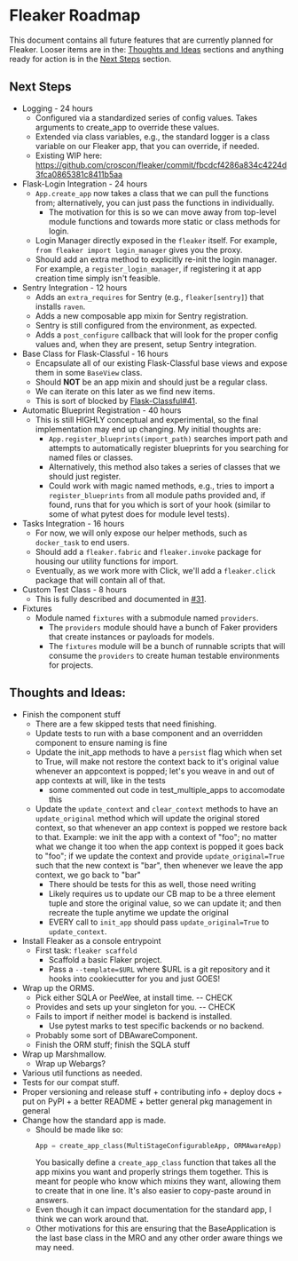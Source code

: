 # Fleaker Roadmap

This document contains all future features that are currently planned for
Fleaker. Looser items are in the: [Thoughts and Ideas](#thoughts-and-ideas)
sections and anything ready for action is in the [Next Steps](#next-steps)
section.

## Next Steps

* Logging - 24 hours
  * Configured via a standardized series of config values. Takes arguments to
    create_app to override these values.
  * Extended via class variables, e.g., the standard logger is a class variable
    on our Fleaker app, that you can override, if needed.
  * Existing WIP here: https://github.com/croscon/fleaker/commit/fbcdcf4286a834c4224d3fca0865381c8411b5aa
* Flask-Login Integration - 24 hours
  * `App.create_app` now takes a class that we can pull the functions from;
    alternatively, you can just pass the functions in individually.
    * The motivation for this is so we can move away from top-level module
      functions and towards more static or class methods for login.
  * Login Manager directly exposed in the `fleaker` itself. For example, `from
    fleaker import login_manager` gives you the proxy.
  * Should add an extra method to explicitly re-init the login manager. For
    example, a `register_login_manager`, if registering it at app creation time
    simply isn't feasible.
* Sentry Integration - 12 hours
  * Adds an `extra_requires` for Sentry (e.g., `fleaker[sentry]`) that installs
    `raven`.
  * Adds a new composable app mixin for Sentry registration.
  * Sentry is still configured from the environment, as expected.
  * Adds a `post_configure` callback that will look for the proper config
    values and, when they are present, setup Sentry integration.
* Base Class for Flask-Classful - 16 hours
  * Encapsulate all of our existing Flask-Classful base views and expose them
    in some `BaseView` class.
  * Should **NOT** be an app mixin and should just be a regular class.
  * We can iterate on this later as we find new items.
  * This is sort of blocked by [Flask-Classful#41](https://github.com/teracyhq/flask-classful/issues/41).
* Automatic Blueprint Registration - 40 hours
  * This is still HIGHLY conceptual and experimental, so the final
    implementation may end up changing. My initial thoughts are:
    * `App.register_blueprints(import_path)` searches import path and attempts
      to automatically register blueprints for you searching for named files or
      classes.
    * Alternatively, this method also takes a series of classes that we should
      just register.
    * Could work with magic named methods, e.g., tries to import
      a `register_blueprints` from all module paths provided and, if found,
      runs that for you which is sort of your hook (similar to some of what
      pytest does for module level tests).
* Tasks Integration - 16 hours
  * For now, we will only expose our helper methods, such as `docker_task` to
    end users.
  * Should add a `fleaker.fabric` and `fleaker.invoke` package for housing our
    utility functions for import.
  * Eventually, as we work more with Click, we'll add a `fleaker.click` package
    that will contain all of that.
* Custom Test Class - 8 hours
  * This is fully described and documented in
    [#31](https://github.com/croscon/fleaker/issues/31).
* Fixtures
  * Module named `fixtures` with a submodule named `providers`.
    * The `providers` module should have a bunch of Faker providers that create
      instances or payloads for models.
    * The `fixtures` module will be a bunch of runnable scripts that will
      consume the `providers` to create human testable environments for
      projects.

## Thoughts and Ideas:

* Finish the component stuff
  * There are a few skipped tests that need finishing.
  * Update tests to run with a base component and an overridden component to
    ensure naming is fine
  * Update the init_app methods to have a `persist` flag which when set to True,
    will make not restore the context back to it's original value whenever an
    appcontext is popped; let's you weave in and out of app contexts at will,
    like in the tests
    * some commented out code in test_multiple_apps to accomodate this
  * Update the `update_context` and `clear_context` methods to have an
    `update_original` method which will update the original stored context, so
    that whenever an app context is popped we restore back to that. Example: we
    init the app with a context of "foo"; no matter what we change it too when
    the app context is popped it goes back to "foo"; if we update the context
    and provide `update_original=True` such that the new context is "bar", then
    whenever we leave the app context, we go back to "bar"
    * There should be tests for this as well, those need writing
    * Likely requires us to update our CB map to be a three element tuple and
      store the original value, so we can update it; and then recreate the
      tuple anytime we update the original
    * EVERY call to `init_app` should pass `update_original=True` to
      `update_context`.
* Install Fleaker as a console entrypoint
  * First task: `fleaker scaffold`
    * Scaffold a basic Flaker project.
    * Pass a `--template=$URL` where $URL is a git repository and it hooks into
      cookiecutter for you and just GOES!
* Wrap up the ORMS.
  * Pick either SQLA or PeeWee, at install time. -- CHECK
  * Provides and sets up your singleton for you. -- CHECK
  * Fails to import if neither model is backend is installed.
    * Use pytest marks to test specific backends or no backend.
  * Probably some sort of DBAwareComponent.
  * Finish the ORM stuff; finish the SQLA stuff
* Wrap up Marshmallow.
  * Wrap up Webargs?
* Various util functions as needed.
* Tests for our compat stuff.
* Proper versioning and release stuff + contributing info + deploy docs + put
  on PyPI + a better README + better general pkg management in general
* Change how the standard app is made.
  * Should be made like so:
    ```python
    App = create_app_class(MultiStageConfigurableApp, ORMAwareApp)
    ```
    You basically define a `create_app_class` function that takes all the app
    mixins you want and properly strings them together. This is meant for
    people who know which mixins they want, allowing them to create that in one
    line. It's also easier to copy-paste around in answers.
  * Even though it can impact documentation for the standard app, I think we
    can work around that.
  * Other motivations for this are ensuring that the BaseApplication is the
    last base class in the MRO and any other order aware things we may need.
